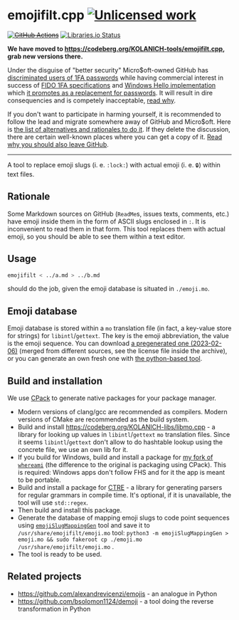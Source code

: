 emojifilt.cpp [![Unlicensed work](https://raw.githubusercontent.com/unlicense/unlicense.org/master/static/favicon.png)](https://unlicense.org/)
=============
~~[![GitHub Actions](https://github.com/KOLANICH-tools/emojifilt.cpp/workflows/CI/badge.svg)](https://github.com/KOLANICH-tools/emojifilt.cpp/actions/)~~
[![Libraries.io Status](https://img.shields.io/librariesio/github/KOLANICH-tools/emojifilt.cpp.svg)](https://libraries.io/github/KOLANICH-tools/emojifilt.cpp)

**We have moved to https://codeberg.org/KOLANICH-tools/emojifilt.cpp, grab new versions there.**

Under the disguise of "better security" Micro$oft-owned GitHub has [discriminated users of 1FA passwords](https://github.blog/2023-03-09-raising-the-bar-for-software-security-github-2fa-begins-march-13/) while having commercial interest in success of [FIDO 1FA specifications](https://fidoalliance.org/specifications/download/) and [Windows Hello implementation](https://support.microsoft.com/en-us/windows/passkeys-in-windows-301c8944-5ea2-452b-9886-97e4d2ef4422) which [it promotes as a replacement for passwords](https://github.blog/2023-07-12-introducing-passwordless-authentication-on-github-com/). It will result in dire consequencies and is competely inacceptable, [read why](https://codeberg.org/KOLANICH/Fuck-GuanTEEnomo).

If you don't want to participate in harming yourself, it is recommended to follow the lead and migrate somewhere away of GitHub and Micro$oft. Here is [the list of alternatives and rationales to do it](https://github.com/orgs/community/discussions/49869). If they delete the discussion, there are certain well-known places where you can get a copy of it. [Read why you should also leave GitHub](https://codeberg.org/KOLANICH/Fuck-GuanTEEnomo).

---

A tool to replace emoji slugs (i. e. `:lock:`) with actual emoji (i. e. `🔒`) within text files.

## Rationale
Some Markdown sources on GitHub (`ReadMe`s, issues texts, comments, etc.) have emoji inside them in the form of ASCII slugs enclosed in `:`. It is inconvenient to read them in that form. This tool replaces them with actual emoji, so you should be able to see them within a text editor.

## Usage

```bash
emojifilt < ../a.md > ../b.md
```

should do the job, given the emoji database is situated in `./emoji.mo`.

## Emoji database

Emoji database is stored within a `mo` translation file (in fact, a key-value store for strings) for `libintl`/`gettext`. The key is the emoji abbreviation, the value is the emoji sequence. You can download [a pregenerated one (2023-02-06)](https://github.com/KOLANICH-tools/emojifilt.cpp/files/10667460/emoji.zip) (merged from different sources, see the license file inside the archive), or you can generate an own fresh one with [the python-based tool](https://codeberg.org/KOLANICH-tools/emojiSlugMappingGen.py).

## Build and installation
We use [CPack](https://cmake.org/cmake/help/latest/module/CPack.html) to generate native packages for your package manager.

* Modern versions of clang/gcc are recommended as compilers. Modern versions of CMake are recommended as the build system.
* Build and install https://codeberg.org/KOLANICH-libs/libmo.cpp - a library for looking up values in `libintl`/`gettext` `mo` translation files. Since it seems `libintl`/`gettext` don't allow to do hashtable lookup using the concrete file, we use an own lib for it.
* If you build for Windows, build and install a package for [my fork of `whereami`](https://github.com/KOLANICH-libs/whereami/tree/cmake) (the difference to the original is packaging using CPack). This is required: Windows apps don't follow FHS and for it the app is meant to be portable.
* Build and install a package for [CTRE](https://github.com/hanickadot/compile-time-regular-expressions) - a library for generating parsers for regular grammars in compile time. It's optional, if it is unavailable, the tool will use `std::regex`.
* Then build and install this package.
* Generate the database of mapping emoji slugs to code point sequences using [`emojiSlugMappingGen`](https://codeberg.org/KOLANICH-tools/emojiSlugMappingGen.py) tool and save it to `/usr/share/emojifilt/emoji.mo` tool: `python3 -m emojiSlugMappingGen > emoji.mo && sudo fakeroot cp ./emoji.mo /usr/share/emojifilt/emoji.mo` .
* The tool is ready to be used.

## Related projects
* https://github.com/alexandrevicenzi/emojis - an analogue in Python
* https://github.com/bsolomon1124/demoji - a tool doing the reverse transformation in Python
